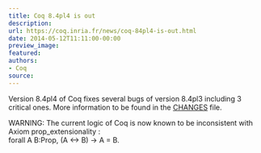 ```yaml
---
title: Coq 8.4pl4 is out
description:
url: https://coq.inria.fr/news/coq-84pl4-is-out.html
date: 2014-05-12T11:11:00-00:00
preview_image:
featured:
authors:
- Coq
source:
---
```



<p>Version 8.4pl4 of Coq fixes several bugs of version 8.4pl3 including 3 critical ones. More information to be found in the <a href="https://coq.inria.fr/distrib/V8.4pl4/CHANGES">CHANGES</a> file.</p>
<p>WARNING: The current logic of Coq is now known to be inconsistent with Axiom prop_extensionality :<br/>
forall A B:Prop, (A &lt;-&gt; B) -&gt; A = B.</p>

 
